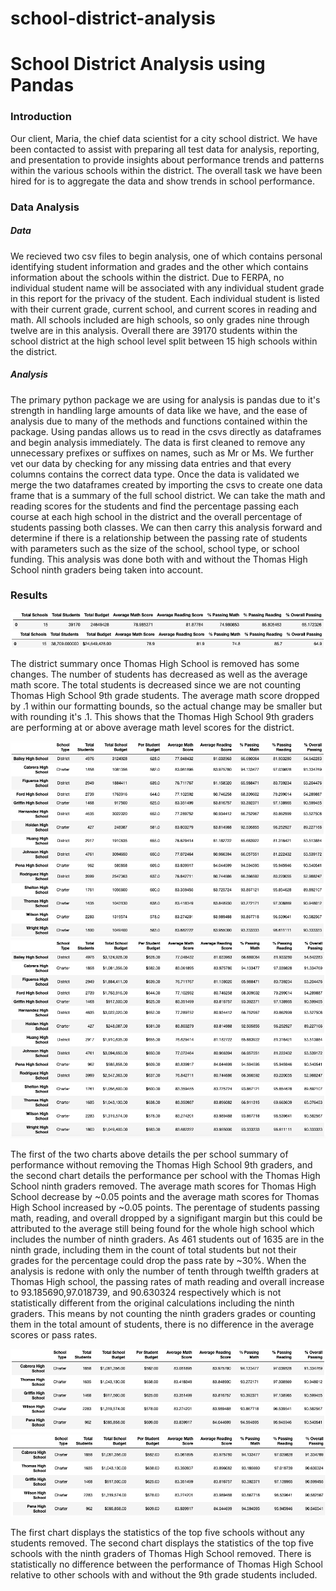 # school-district-analysis


# School District Analysis using Pandas

### Introduction

Our client, Maria, the chief data scientist for a city school district. We have been contacted to assist with preparing all test data for analysis, reporting, and presentation to provide insights about performance trends and patterns within the various schools within the district.  The overall task we have been hired for is to aggregate the data and show trends in school performance.

### Data Analysis

##### Data

We recieved two csv files to begin analysis, one of which contains personal identifying student information and grades and the other which contains information about the schools within the district. Due to FERPA, no individual student name will be associated with any individual student grade in this report for the privacy of the student. Each individual student is listed with their current grade, current school, and current scores in reading and math. All schools included are high schools, so only grades nine through twelve are in this analysis. Overall there are 39170 students within the school district at the high school level split between 15 high schools within the district.

##### Analysis

The primary python package we are using for analysis is pandas due to it's strength in handling large amounts of data like we have, and the ease of analysis due to many of the methods and functions contained within the package. Using pandas allows us to read in the csvs directly as dataframes and begin analysis immediately. The data is first cleaned to remove any unnecessary prefixes or suffixes on names, such as Mr or Ms. We further vet our data by checking for any missing data entries and that every columns contains the correct data type. Once the data is validated we merge the two dataframes created by importing the csvs to create one data frame that is a summary of the full school district. We can take the math and reading scores for the students and find the percentage passing each course at each high school in the district and the overall percentage of students passing both classes. We can then carry this analysis forward and determine if there is a relationship between the passing rate of students with parameters such as the size of the school, school type, or school funding. This analysis was done both with and without the Thomas High School ninth graders being taken into account.



### Results

![District Summary without changes](https://github.com/roeggealissa/school-district-analysis/blob/57c3db68172dc3e71798edd02e348aa8777211df/Screen%20Shot%202021-09-19%20at%202.25.16%20PM.png)
![District Summary with changes](https://github.com/roeggealissa/school-district-analysis/blob/d04819cc8ee614b34ef11fe05695b4915c03aaab/Screen%20Shot%202021-09-19%20at%202.09.32%20PM.png)

The district summary once Thomas High School is removed has some changes. The number of students has decreased as well as the average math score. The total students is decreased since we are not counting Thomas High School 9th grade students. The average math score dropped by .1 within our formatting bounds, so the actual change may be smaller but with rounding it's .1. This shows that the Thomas High School 9th graders are performing at or above average math level scores for the district.

![School Summary without removing students](https://github.com/roeggealissa/school-district-analysis/blob/b3e7370fac0c171ba13a24506d933081f330188b/School-no-removal.png)
![School Summary with removing students](https://github.com/roeggealissa/school-district-analysis/blob/b3e7370fac0c171ba13a24506d933081f330188b/School-with-removal.png)


The first of the two charts above details the per school summary of performance without removing the Thomas High School 9th graders, and the second chart details the performance per school with the Thomas High School ninth graders removed. The average math scores for Thomas High School decrease by ~0.05 points and the average math scores for Thomas High School increased by ~0.05 points. The perentage of students passing math, reading, and overall dropped by a signifigant margin but this could be attributed to the average still being found for the whole high school which includes the number of ninth graders. As 461 students out of 1635 are in the ninth grade, including them in the count of total students but not their grades for the percentage could drop the pass rate by ~30%. When the analysis is redone with only the number of tenth through twelfth graders at Thomas High school, the passing rates of math reading and overall increase to 93.185690,97.018739, and 90.630324 respectively which is not statistically different from the original calculations including the ninth graders. This means by not counting the ninth graders grades or counting them in the total amount of students, there is no difference in the average scores or pass rates.

![Top Schools without removal](https://github.com/roeggealissa/school-district-analysis/blob/bc2df21b9c1c2f3131e7bed196a8a0b579f472bb/Top_no_removal.png)
![Top Schools with removal](https://github.com/roeggealissa/school-district-analysis/blob/bc2df21b9c1c2f3131e7bed196a8a0b579f472bb/Top_with_removal.png)

The first chart displays the statistics of the top five schools without any students removed. The second chart displays the statistics of the top five schools with the ninth graders of Thomas High School removed. There is statistically no difference between the performance of Thomas High School relative to other schools with and without the 9th grade students included.

